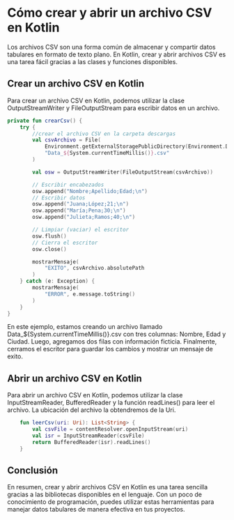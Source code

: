 # Cómo crear y abrir un archivo CSV en Kotlin

Los archivos CSV son una forma común de almacenar y compartir datos tabulares en formato de texto plano. En Kotlin, crear y abrir archivos CSV es una tarea fácil gracias a las clases y funciones disponibles.

## Crear un archivo CSV en Kotlin

Para crear un archivo CSV en Kotlin, podemos utilizar la clase OutputStreamWriter y FileOutputStream para escribir datos en un archivo.

```kotlin
private fun crearCsv() {
    try {
        //crear el archivo CSV en la carpeta descargas
        val csvArchivo = File(
            Environment.getExternalStoragePublicDirectory(Environment.DIRECTORY_DOWNLOADS),
            "Data_${System.currentTimeMillis()}.csv"
        )

        val osw = OutputStreamWriter(FileOutputStream(csvArchivo))

        // Escribir encabezados
        osw.append("Nombre;Apellido;Edad;\n")
        // Escribir datos
        osw.append("Juana;López;21;\n")
        osw.append("María;Pena;30;\n")
        osw.append("Julieta;Ramos;40;\n")

        // Limpiar (vaciar) el escritor
        osw.flush()
        // Cierra el escritor
        osw.close()

        mostrarMensaje(
            "EXITO", csvArchivo.absolutePath
        )
    } catch (e: Exception) {
        mostrarMensaje(
            "ERROR", e.message.toString()
        )
    }
}
```

En este ejemplo, estamos creando un archivo llamado Data_${System.currentTimeMillis()}.csv con tres columnas: Nombre, Edad y Ciudad. Luego, agregamos dos filas con información ficticia. Finalmente, cerramos el escritor para guardar los cambios y mostrar un mensaje de exito.

## Abrir un archivo CSV en Kotlin

Para abrir un archivo CSV en Kotlin, podemos utilizar la clase InputStreamReader, BufferedReader y la función readLines() para leer el archivo. La ubicación del archivo la obtendremos de la Uri.

```kotlin
    fun leerCsv(uri: Uri): List<String> {
        val csvFile = contentResolver.openInputStream(uri)
        val isr = InputStreamReader(csvFile)
        return BufferedReader(isr).readLines()
    }
```

## Conclusión

En resumen, crear y abrir archivos CSV en Kotlin es una tarea sencilla gracias a las bibliotecas disponibles en el lenguaje. Con un poco de conocimiento de programación, puedes utilizar estas herramientas para manejar datos tabulares de manera efectiva en tus proyectos.
